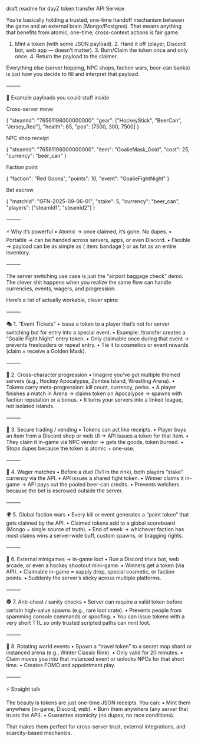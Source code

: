 draft readme for dayZ token transfer API Service

You’re basically holding a trusted, one-time handoff mechanism between the game and an external brain (Mongo/Postgres). That means anything that benefits from atomic, one-time, cross-context actions is fair game.

1.	Mint a token (with some JSON payload).
	2.	Hand it off (player, Discord bot, web app — doesn’t matter).
	3.	Burn/Claim the token once and only once.
	4.	Return the payload to the claimer.

Everything else (server hopping, NPC shops, faction wars, beer-can banks) is just how you decide to fill and interpret that payload.

⸻

🏒 Example payloads you could stuff inside

Cross-server move

{
  "steamId": "76561198000000000",
  "gear": ["HockeyStick", "BeerCan", "Jersey_Red"],
  "health": 85,
  "pos": [7500, 300, 7500]
}

NPC shop receipt

{
  "steamId": "76561198000000000",
  "item": "GoalieMask_Gold",
  "cost": 25,
  "currency": "beer_can"
}

Faction point

{
  "faction": "Red Goons",
  "points": 10,
  "event": "GoalieFightNight"
}

Bet escrow

{
  "matchId": "GFN-2025-09-06-01",
  "stake": 5,
  "currency": "beer_can",
  "players": ["steamId1", "steamId2"]
}


⸻

⚡ Why it’s powerful
	•	Atomic → once claimed, it’s gone. No dupes.
	•	Portable → can be handed across servers, apps, or even Discord.
	•	Flexible → payload can be as simple as { item: bandage } or as fat as an entire inventory.

⸻

The server switching use case is just the “airport baggage check” demo. The clever shit happens when you realize the same flow can handle currencies, events, wagers, and progression.

Here’s a list of actually workable, clever spins:

⸻

🎭 1. “Event Tickets”
	•	Issue a token to a player that’s not for server switching but for entry into a special event.
	•	Example: /transfer creates a “Goalie Fight Night” entry token.
	•	Only claimable once during that event → prevents freeloaders or repeat entry.
	•	Tie it to cosmetics or event rewards (claim = receive a Golden Mask).

⸻

🔄 2. Cross-character progression
	•	Imagine you’ve got multiple themed servers (e.g., Hockey Apocalypse, Zombie Island, Wrestling Arena).
	•	Tokens carry meta-progression: kill count, currency, perks.
	•	A player finishes a match in Arena → claims token on Apocalypse → spawns with faction reputation or a bonus.
	•	It turns your servers into a linked league, not isolated islands.

⸻

🏦 3. Secure trading / vending
	•	Tokens can act like receipts.
	•	Player buys an item from a Discord shop or web UI → API issues a token for that item.
	•	They claim it in-game via NPC vendor → gets the goods, token burned.
	•	Stops dupes because the token is atomic + one-use.

⸻

🥊 4. Wager matches
	•	Before a duel (1v1 in the rink), both players “stake” currency via the API.
	•	API issues a shared fight token.
	•	Winner claims it in-game → API pays out the pooled beer-can credits.
	•	Prevents welchers because the bet is escrowed outside the server.

⸻

🌍 5. Global faction wars
	•	Every kill or event generates a “point token” that gets claimed by the API.
	•	Claimed tokens add to a global scoreboard (Mongo = single source of truth).
	•	End of week → whichever faction has most claims wins a server-wide buff, custom spawns, or bragging rights.

⸻

🎰 6. External minigames → in-game loot
	•	Run a Discord trivia bot, web arcade, or even a hockey shootout mini-game.
	•	Winners get a token (via API).
	•	Claimable in-game = supply drop, special cosmetic, or faction points.
	•	Suddenly the server’s sticky across multiple platforms.

⸻

🕵️ 7. Anti-cheat / sanity checks
	•	Server can require a valid token before certain high-value spawns (e.g., rare loot crate).
	•	Prevents people from spamming console commands or spoofing.
	•	You can issue tokens with a very short TTL so only trusted scripted paths can mint loot.

⸻

🏒 8. Rotating world events
	•	Spawn a “travel token” to a secret map shard or instanced arena (e.g., Winter Classic Rink).
	•	Only valid for 20 minutes.
	•	Claim moves you into that instanced event or unlocks NPCs for that short time.
	•	Creates FOMO and appointment play.

⸻

⚡ Straight talk

The beauty is tokens are just one-time JSON receipts. You can:
	•	Mint them anywhere (in-game, Discord, web).
	•	Burn them anywhere (any server that trusts the API).
	•	Guarantee atomicity (no dupes, no race conditions).

That makes them perfect for cross-server trust, external integrations, and scarcity-based mechanics.


	